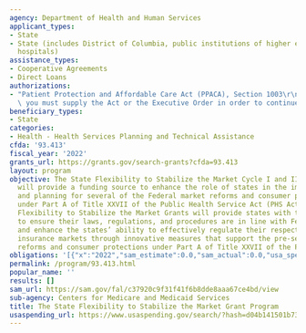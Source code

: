 ```yaml
---
agency: Department of Health and Human Services
applicant_types:
- State
- State (includes District of Columbia, public institutions of higher education and
  hospitals)
assistance_types:
- Cooperative Agreements
- Direct Loans
authorizations:
- "Patient Protection and Affordable Care Act (PPACA), Section 1003\r\nFor all authorizations/amendments,\
  \ you must supply the Act or the Executive Order in order to continue."
beneficiary_types:
- State
categories:
- Health - Health Services Planning and Technical Assistance
cfda: '93.413'
fiscal_year: '2022'
grants_url: https://grants.gov/search-grants?cfda=93.413
layout: program
objective: The State Flexibility to Stabilize the Market Cycle I and II Grant Programs
  will provide a funding source to enhance the role of states in the implementation
  and planning for several of the Federal market reforms and consumer protections
  under Part A of Title XXVII of the Public Health Service Act (PHS Act). The State
  Flexibility to Stabilize the Market Grants will provide states with the opportunity
  to ensure their laws, regulations, and procedures are in line with Federal requirements,
  and enhance the states’ ability to effectively regulate their respective health
  insurance markets through innovative measures that support the pre-selected market
  reforms and consumer protections under Part A of Title XXVII of the PHS Act.
obligations: '[{"x":"2022","sam_estimate":0.0,"sam_actual":0.0,"usa_spending_actual":-799203.45},{"x":"2023","sam_estimate":0.0,"sam_actual":0.0,"usa_spending_actual":-265520.43},{"x":"2024","sam_estimate":0.0,"sam_actual":0.0,"usa_spending_actual":-3013780.81}]'
permalink: /program/93.413.html
popular_name: ''
results: []
sam_url: https://sam.gov/fal/c37920c9f31f41f6b8dde8aaa67ce4bd/view
sub-agency: Centers for Medicare and Medicaid Services
title: The State Flexibility to Stabilize the Market Grant Program
usaspending_url: https://www.usaspending.gov/search/?hash=d04b141501b7361dce23bb5756f70556
---
```

